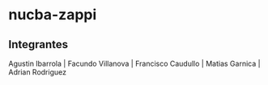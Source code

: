 # nucba-zappi
## Integrantes
Agustin Ibarrola |
Facundo Villanova |
Francisco Caudullo |
Matias Garnica |
Adrian Rodriguez
